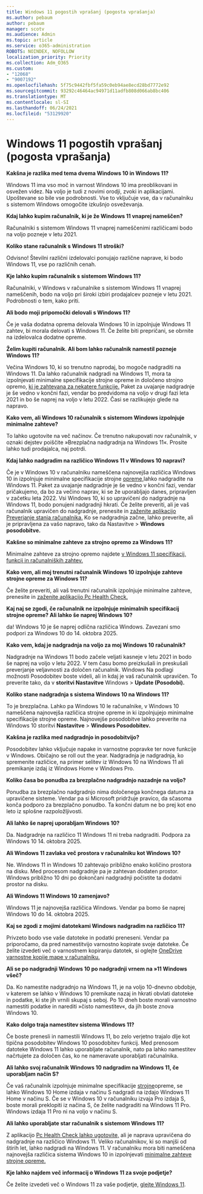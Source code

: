 ```yaml
---
title: Windows 11 pogostih vprašanj (pogosta vprašanja)
ms.author: pebaum
author: pebaum
manager: scotv
ms.audience: Admin
ms.topic: article
ms.service: o365-administration
ROBOTS: NOINDEX, NOFOLLOW
localization_priority: Priority
ms.collection: Adm_O365
ms.custom:
- "12068"
- "9007192"
ms.openlocfilehash: 5f75c9442fbf5fa59c0eb94ae8ecd28bd7772e92
ms.sourcegitcommit: 93292c46464ac94971d11adfb808d066ab8bc406
ms.translationtype: MT
ms.contentlocale: sl-SI
ms.lasthandoff: 06/24/2021
ms.locfileid: "53129920"
---
```

# <a name="windows-11-frequently-asked-questions-faq"></a>Windows 11 pogostih vprašanj (pogosta vprašanja)

**Kakšna je razlika med tema dvema Windows 10 in Windows 11?**

Windows 11 ima vso moč in varnost Windows 10 ima preoblikovani in osvežen videz. Na voljo je tudi z novimi orodji, zvoki in aplikacijami. Upoštevane so bile vse podrobnosti. Vse to vključuje vse, da v računalniku s sistemom Windows omogočite izkušnjo osveževanja.

**Kdaj lahko kupim računalnik, ki je že Windows 11 vnaprej nameščen?**

Računalniki s sistemom Windows 11 vnaprej nameščenimi različicami bodo na voljo pozneje v letu 2021.


**Koliko stane računalnik s Windows 11 stroški?**

Odvisno! Številni različni izdelovalci ponujajo različne naprave, ki bodo Windows 11, vse po različnih cenah.


**Kje lahko kupim računalnik s sistemom Windows 11?**

Računalniki, v Windows v računalnike s sistemom Windows 11 vnaprej nameščenih, bodo na voljo pri široki izbiri prodajalcev pozneje v letu 2021. Podrobnosti o tem, kako priti.


**Ali bodo moji pripomočki delovali s Windows 11?**

Če je vaša dodatna oprema delovala Windows 10 in izpolnjuje Windows 11 zahtev, bi morala delovati s Windows 11. Če želite biti prepričani, se obrnite na izdelovalca dodatne opreme.


**Želim kupiti računalnik. Ali bom lahko računalnik namestil pozneje Windows 11?**

Večina Windows 10, ki so trenutno naprodaj, bo mogoče nadgraditi na Windows 11. Da lahko računalnik nadgradi na Windows 11, mora ta izpolnjevati minimalne specifikacije strojne opreme in določeno strojno opremo, [ki je zahtevana za nekatere funkcije.](https://www.microsoft.com/windows/windows-11-specifications) Paket za uvajanje nadgradnje je še vedno v končni fazi, vendar bo predvidoma na voljo v drugi fazi leta 2021 in bo še naprej na voljo v letu 2022. Časi se razlikujejo glede na napravo.


**Kako vem, ali Windows 10 računalnik s sistemom Windows izpolnjuje minimalne zahteve?**

To lahko ugotovite na več načinov. Če trenutno nakupovati nov računalnik, v oznaki dejstev poiščite »Brezplačna nadgradnja na Windows 11«. Prosite lahko tudi prodajalca, naj potrdi.


**Kdaj lahko nadgradim na različico Windows 11 v Windows 10 napravi?**

Če je v Windows 10 v računalniku nameščena najnovejša različica Windows 10 in izpolnjuje minimalne specifikacije strojne [opreme,](https://www.microsoft.com/windows/windows-11-specifications)lahko nadgradite na Windows 11. Paket za uvajanje nadgradnje je še vedno v končni fazi, vendar pričakujemo, da bo za večino naprav, ki se že uporabljajo danes, pripravljen v začetku leta 2022. Vsi Windows 10, ki so upravičeni do nadgradnje na Windows 11, bodo ponujeni nadgradnji hkrati. Če želite preveriti, ali je vaš računalnik upravičen do nadgradnje, prenesite in [zaženite aplikacijo Preverjanje stanja računalnika.](https://aka.ms/GetPCHealthCheckApp) Ko se nadgradnja začne, lahko preverite, ali je pripravljena za vašo napravo, tako da Nastavitve  >  **Windows posodobitve.**


**Kakšne so minimalne zahteve za strojno opremo za Windows 11?**

Minimalne zahteve za strojno opremo najdete [v Windows 11 specifikacij, funkcij in računalniških zahtev.](https://www.microsoft.com/windows/windows-11-specifications)


**Kako vem, ali moj trenutni računalnik Windows 10 izpolnjuje zahteve strojne opreme za Windows 11?**

Če želite preveriti, ali vaš trenutni računalnik izpolnjuje minimalne zahteve, prenesite in [zaženite aplikacijo Pc Health Check.](https://aka.ms/GetPCHealthCheckApp)


**Kaj naj se zgodi, če računalnik ne izpolnjuje minimalnih specifikacij strojne opreme? Ali lahko še naprej Windows 10?**

da! Windows 10 je še naprej odlična različica Windows. Zavezani smo podpori za Windows 10 do 14. oktobra 2025.


**Kako vem, kdaj je nadgradnja na voljo za moj Windows 10 računalnik?**

Nadgradnje na Windows 11 bodo začele veljati kasneje v letu 2021 in bodo še naprej na voljo v letu 2022. V tem času bomo preizkušali in preskušali preverjanje veljavnosti za določen računalnik. Windows Na podlagi možnosti Posodobitev boste videli, ali in kdaj je vaš računalnik upravičen. To preverite tako, da v **storitvi Nastavitve** Windows  >  **Update (Posodobi).**


**Koliko stane nadgradnja s sistema Windows 10 na Windows 11?**

To je brezplačna. Lahko pa Windows 10 le računalnike, v Windows 10 nameščena najnovejša različica strojne opreme in ki izpolnjujejo minimalne specifikacije strojne opreme. Najnovejše posodobitve lahko preverite na Windows 10 storitvi **Nastavitve**  >  **Windows Posodobitev.**


**Kakšna je razlika med nadgradnjo in posodobitvijo?**

Posodobitev lahko vključuje napake in varnostne popravke ter nove funkcije v Windows. Običajno se roll out the year. Nadgradnja je nadgradnja, ko spremenite različice, na primer selitev iz Windows 10 na Windows 11 ali premikanje izdaj iz Windows Home v Windows Pro.


**Koliko časa bo ponudba za brezplačno nadgradnjo nazadnje na voljo?**

Ponudba za brezplačno nadgradnjo nima določenega končnega datuma za upravičene sisteme. Vendar pa si Microsoft pridržuje pravico, da sčasoma konča podporo za brezplačno ponudbo. Ta končni datum ne bo prej kot eno leto iz splošne razpoložljivosti.


**Ali lahko še naprej uporabljam Windows 10?**

Da. Nadgradnje na različico 11 Windows 11 ni treba nadgraditi. Podpora za Windows 10 14. oktobra 2025.

**Ali Windows 11 zavlaka več prostora v računalniku kot Windows 10?**

Ne. Windows 11 in Windows 10 zahtevajo približno enako količino prostora na disku. Med procesom nadgradnje pa je zahtevan dodaten prostor. Windows približno 10 dni po dokončani nadgradnji počistite ta dodatni prostor na disku.


**Ali Windows 11 Windows 10 zamenjavo?**

Windows 11 je najnovejša različica Windows. Vendar pa bomo še naprej Windows 10 do 14. oktobra 2025.


**Kaj se zgodi z mojimi datotekami Windows nadgradim na različico 11?**

Privzeto bodo vse vaše datoteke in podatki preneseni. Vendar pa priporočamo, da pred namestitvijo varnostno kopirate svoje datoteke. Če želite izvedeti več o varnostnem kopiranju datotek, si oglejte [OneDrive varnostne kopije mape v računalniku.](https://www.microsoft.com/microsoft-365/onedrive/pc-cloud-backup)


**Ali se po nadgradnji Windows 10 po nadgradnji vrnem na »11 Windows všeč?**

Da. Ko namestite nadgradnjo na Windows 11, je na voljo 10-dnevno obdobje, v katerem se lahko v Windows 10 premikate nazaj in hkrati obvlati datoteke in podatke, ki ste jih vrnili skupaj s seboj. Po 10 dneh boste morali varnostno namestiti podatke in narediti »čisto namestitev«, da jih boste znova Windows 10.


**Kako dolgo traja namestitev sistema Windows 11?**

Če boste prenesli in namestili Windows 11, bo zelo verjetno trajalo dlje kot tipična posodobitev Windows 10 posodobitev funkcij. Med prenosom datoteke Windows 11 lahko uporabljate računalnik, nato pa lahko namestitev načrtujete za določen čas, ko ne nameravate uporabljati računalnika.


**Ali lahko svoj računalnik Windows 10 nadgradim na Windows 11, če uporabljam način S?**

Če vaš računalnik izpolnjuje minimalne specifikacije [strojne](https://www.microsoft.com/windows/windows-11-specifications)opreme, se lahko Windows 10 Home izdaja v načinu S nadgradi na izdajo Windows 11 Home v načinu S. Če se v Windows 10 v računalniku izvaja Pro izdaja S, boste morali preklopiti iz načina S, če želite nadgraditi na Windows 11 Pro. Windows izdaja 11 Pro ni na voljo v načinu S.


**Ali lahko uporabljate star računalnik s sistemom Windows 11?**

Z aplikacijo [Pc Health Check lahko ugotovite,](https://aka.ms/GetPCHealthCheckApp) ali je naprava upravičena do nadgradnje na različico Windows 11. Veliko računalnikov, ki so manjši od štirih let, lahko nadgradi na Windows 11. V računalniku mora biti nameščena najnovejša različica sistema Windows 10 in izpolnjevati [minimalne zahteve strojne opreme.](https://www.microsoft.com/windows/windows-11-specifications)


**Kje lahko najdem več informacij o Windows 11 za svoje podjetje?**

Če želite izvedeti več o Windows 11 za vaše podjetje, [glejte Windows 11](https://www.microsoft.com/windowsforbusiness/windows-11).